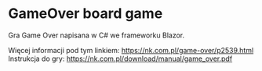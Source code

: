 # GameOver board game

Gra Game Over napisana w C# we frameworku Blazor.

Więcej informacji pod tym linkiem: <https://nk.com.pl/game-over/p2539.html>  
Instrukcja do gry: <https://nk.com.pl/download/manual/game_over.pdf>
